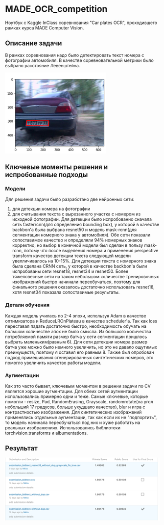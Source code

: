# MADE_OCR_competition

Ноутбук с Kaggle InClass соревнования "Car plates OCR", проходившего рамках курса MADE Computer Vision.

## Описание задачи

В рамках соревнования надо было детектировать текст номера с фотографии автомобиля. В качестве соревновательной метрики было выбрано расстояние Левенштейна.  

![Alt text](images/Unknown-2.png?raw=true "Sample")

## Ключевые моменты решения и испробованные подходы

### Модели

Для решения задачи было разработано две нейронных сети: 
1) для детекции номера на фотографии
2) для считывания текста с вырезанного участка с номером из исходной фотографии.
Для детекции было испробованно сначала сеть fasterrcnn(для определения bounding box), у которой в качестве backbon'а была выбрана resnet50 и модель mask-rcnn(для сегментации номерного знака у автомобиля). Обе сети показали сопоставимое качество и определяли 94% номерных знаков корректно, но выбор в конечной модели был сделан в пользу mask-rcnn, потому что после выделения номера и применения perspective transform качество детекции текста следующей модели увелличивалось на 10-15%.
Для детекции текста с номерного знака была сделана CRNN сеть, у которой в качестве backbon'а были испробованы сети resnet18, resnet34 и resnet50. Более тяжеловесные сети на таком небольшом количестве тренировочных изображений быстро начинали переобучаться, поэтому для финального решения оказалось достаточно использовать resnet18, хотя resnet34 показала сопоставимые результаты.

### Детали обучения
Каждая модель училась по 2-4 эпохи, используя Adam в качестве оптимизатора и ReduceLROnPlateau в качестве scheduler'a. Так как loss переставал падать достаточно быстро, необходимость обучать на большом количестве эпох не было смысла. Из большого количества потребляемой памяти размер батча у сети сегментации пришлось выбрать маленьким(равным 6). Для сети детекции номера размер батча уже можно было немного увеличить, но это не давало ощутимых преимуществ, поэтому я оставил его равным 8.
Также был опробован подход примешивания сгенерированных синтетических номеров, это помогло увеличить качество работы модели.

### Аугментации

Как это часто бывает, ключевым моментом в решении задачи по CV является хорошие аугментации. Для обеих сетей аугментации использовались примерно одни и теже. Самые ключевые, которые помогли - resize, Pad, RandomErasing, Grayscale, randomrotate(на угол небольший 17 градусов, больше ухудшало качество), blur и игра с контрастностью изображения. Для синтетических изображений применялись отдельные аугментации, так как если их не "подпортить", то модель начинала переобучаться под них и хуже работать на реальных изображениях. Использовались библиотеки torchvision.transforms и albumentations. 

## Результат

![Alt text](images/submits.png?raw=true "Submit")
